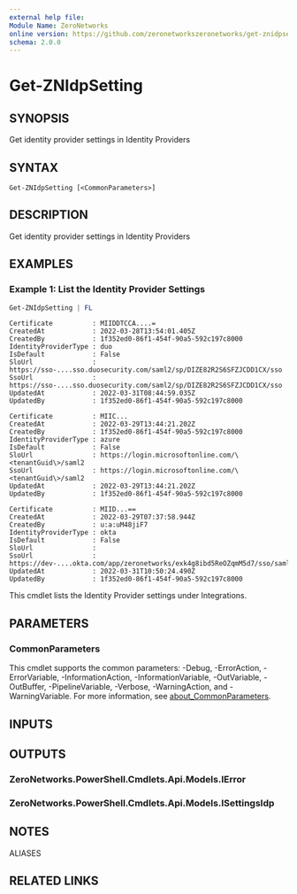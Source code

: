 ```yaml
---
external help file:
Module Name: ZeroNetworks
online version: https://github.com/zeronetworkszeronetworks/get-znidpsetting
schema: 2.0.0
---
```


# Get-ZNIdpSetting

## SYNOPSIS
Get identity provider settings in Identity Providers

## SYNTAX

```
Get-ZNIdpSetting [<CommonParameters>]
```

## DESCRIPTION
Get identity provider settings in Identity Providers

## EXAMPLES

### Example 1: List the Identity Provider Settings
```powershell
Get-ZNIdpSetting | FL
```

```output
Certificate          : MIIDDTCCA....=
CreatedAt            : 2022-03-28T13:54:01.405Z
CreatedBy            : 1f352ed0-86f1-454f-90a5-592c197c8000
IdentityProviderType : duo
IsDefault            : False
SloUrl               : https://sso-....sso.duosecurity.com/saml2/sp/DIZE82R2S6SFZJCDD1CX/sso
SsoUrl               : https://sso-....sso.duosecurity.com/saml2/sp/DIZE82R2S6SFZJCDD1CX/sso
UpdatedAt            : 2022-03-31T08:44:59.035Z
UpdatedBy            : 1f352ed0-86f1-454f-90a5-592c197c8000

Certificate          : MIIC...
CreatedAt            : 2022-03-29T13:44:21.202Z
CreatedBy            : 1f352ed0-86f1-454f-90a5-592c197c8000
IdentityProviderType : azure
IsDefault            : False
SloUrl               : https://login.microsoftonline.com/\<tenantGuid\>/saml2
SsoUrl               : https://login.microsoftonline.com/\<tenantGuid\>/saml2
UpdatedAt            : 2022-03-29T13:44:21.202Z
UpdatedBy            : 1f352ed0-86f1-454f-90a5-592c197c8000

Certificate          : MIID...==
CreatedAt            : 2022-03-29T07:37:58.944Z
CreatedBy            : u:a:uM48jiF7
IdentityProviderType : okta
IsDefault            : False
SloUrl               : 
SsoUrl               : https://dev-....okta.com/app/zeronetworks/exk4g8ibd5ReOZqmM5d7/sso/saml
UpdatedAt            : 2022-03-31T10:50:24.490Z
UpdatedBy            : 1f352ed0-86f1-454f-90a5-592c197c8000
```

This cmdlet lists the Identity Provider settings under Integrations.

## PARAMETERS

### CommonParameters
This cmdlet supports the common parameters: -Debug, -ErrorAction, -ErrorVariable, -InformationAction, -InformationVariable, -OutVariable, -OutBuffer, -PipelineVariable, -Verbose, -WarningAction, and -WarningVariable. For more information, see [about_CommonParameters](http://go.microsoft.com/fwlink/?LinkID=113216).

## INPUTS

## OUTPUTS

### ZeroNetworks.PowerShell.Cmdlets.Api.Models.IError

### ZeroNetworks.PowerShell.Cmdlets.Api.Models.ISettingsIdp

## NOTES

ALIASES

## RELATED LINKS

